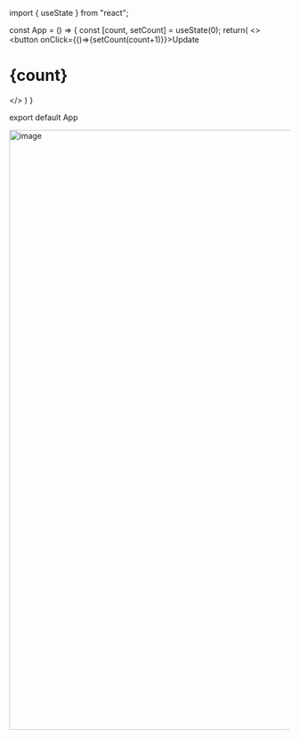 import { useState } from "react";

const App = () => {
  const [count, setCount] = useState(0);
  return(
    <>
        <button onClick={()=>{setCount(count+1)}}>Update</button>
        <h1>{count}</h1>
    </>
  )
}

export default App

<img width="1918" height="1078" alt="image" src="https://github.com/user-attachments/assets/d180b8a5-3648-4f78-9c11-95a0cc7bf3b1" />

